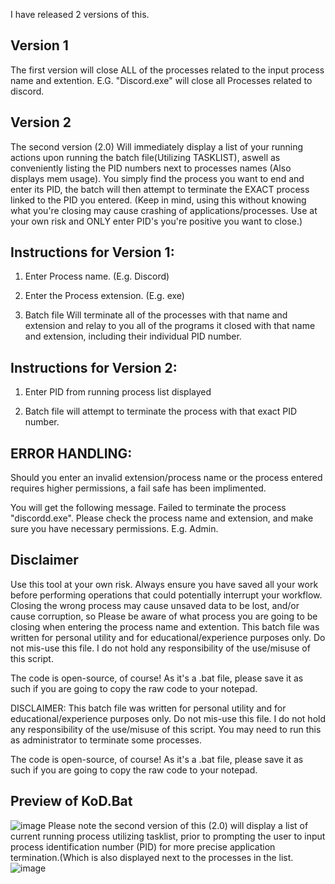 I have released 2 versions of this. 

## Version 1
The first version will close ALL of the processes related to the input process name and extention. E.G. "Discord.exe" will close all Processes related to discord.

## Version 2
The second version (2.0) Will immediately display a list of your running actions upon running the batch file(Utilizing TASKLIST), aswell as conveniently listing the
PID numbers next to processes names (Also displays mem usage). You simply find the process you want to end and enter its PID, the batch will then attempt to terminate
the EXACT process linked to the PID you entered. (Keep in mind, using this without knowing what you're closing may cause crashing of applications/processes. Use at your
own risk and ONLY enter PID's you're positive you want to close.)




## Instructions for Version 1:


1. Enter Process name. (E.g. Discord)

2. Enter the Process extension.  (E.g. exe) 

3. Batch file Will terminate all of the processes with that name and extension and relay to you all of the programs it closed with that name and extension, including their individual PID number.


## Instructions for Version 2:


1. Enter PID from running process list displayed

2. Batch file will attempt to terminate the process with that exact PID number.




## ERROR HANDLING: 
Should you enter an invalid extension/process name or the process entered requires higher permissions, a fail safe has been implimented.

You will get the following message.
Failed to terminate the process "discordd.exe". Please check the process name and extension, and make sure you have necessary permissions. E.g. Admin.

## Disclaimer
Use this tool at your own risk. Always ensure you have saved all your work before performing operations that could potentially interrupt your workflow. Closing the wrong process may cause unsaved data to be lost, and/or cause corruption, so Please be aware of what process you are going to be closing when entering the process name and extention. This batch file was written for personal utility and for educational/experience purposes only. Do not mis-use this file. I do not hold any responsibility of the use/misuse of this script.

The code is open-source, of course! As it's a .bat file, please save it as such if you are going to copy the raw code to your notepad.



DISCLAIMER: This batch file was written for personal utility and for educational/experience purposes only. Do not mis-use this file. I do not hold any responsibility of the use/misuse of this script.
You may need to run this as administrator to terminate some processes.

The code is open-source, of course! As it's a .bat file, please save it as such if you are going to copy the raw code to your notepad.

## Preview of KoD.Bat
![image](https://github.com/tactics-osrs/Kill-on-Demand-batch/assets/76490725/2a9b5316-88ce-4121-b353-45a277ae4b5f)
Please note the second version of this (2.0) will display a list of current running process utilizing tasklist, prior to prompting the user to input process identification number (PID) for more precise application termination.(Which is also displayed next to the processes in the list.
![image](https://github.com/tactics-osrs/Kill-on-Demand-batch/assets/76490725/db7d8ecf-670c-4df6-b7f1-c2fbcbc62e6b)



